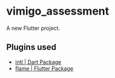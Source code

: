 # vimigo_assessment

A new Flutter project.

## Plugins used

- [intl | Dart Package](https://pub.dev/packages/intl)
- [flame | Flutter Package](https://pub.dev/packages/flame)
